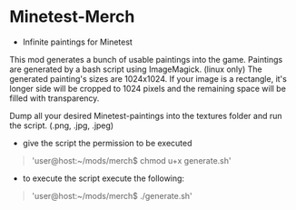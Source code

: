 # Minetest-Merch
* Infinite paintings for Minetest

This mod generates a bunch of usable paintings into the game.
Paintings are generated by a bash script using ImageMagick. (linux only)
The generated painting's sizes are 1024x1024.
If your image is a rectangle, it's longer side will be cropped to 1024 pixels and the remaining space will be filled with transparency.

Dump all your desired Minetest-paintings into the textures folder and run the script. (.png, .jpg, .jpeg)
* give the script the permission to be executed
> 'user@host:\~/mods/merch$ chmod u+x generate.sh'
* to execute the script execute the following:
> 'user@host:\~/mods/merch$ ./generate.sh'
